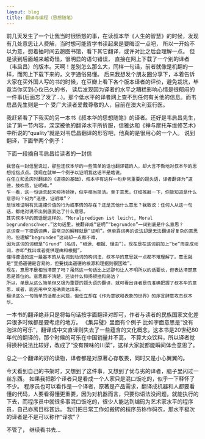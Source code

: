 ```yaml
---
layout: blog
title: 翻译与编程（思想随笔）
---
```


前几天发生了一个让我当时很愤怒的事，在读叔本华《人生的智慧》的时候，发现有几处意思让人费解，当时想可能哲学书读起来是要晦涩一点吧，
所以一开始不以为意，想着抽时间去趟图书馆，看下其它翻译，或许对比之后会理解一点。 但是读到后面越来越奇怪，很明显的语句错误，
直接在网上下载了一个别的译者（韦启昌）的版本。天啊！差别怎么那么大，同样一句话，前者就像是机翻的一样，而网上下载下来的，文字通俗易懂。
后来我想发个朋友圈分享下，本着告诉大家在买外国人写的书的时候，在豆瓣上看下各个版本译者的评价，避免栽坑，毕竟当你买到心仪已久的书，
读后发现因为译者的水平之糟糕影响心情是很郁闷的一件事(后面忘了发了...)。那个低水平的译者网上查不到任何有关他的信息。而韦启昌先生则是一个
受广大读者爱戴尊敬的人，目前在澳大利亚行医。

我赶紧看了下我买的另一本书《叔本华的思想随笔》的译者。还好是韦启昌先生，读了第一节内容，深深被他的翻译水平所折服，信雅达和《禅与摩托车维修艺术》
中所说的“quality”就是对韦启昌翻译的形容吧，他真的是很用心的一个人。
说到翻译，下面举两个例子：

下面一段摘自韦启昌给读者的一封信
``` 
我曾在一封信里说过，那些连叔本华的一些简单的话也翻译错的人，却大言不惭地对叔本华的思想指指点点。我现在就举一个例子以证明我这话不是瞎说。
在任立和孟庆时翻译的《道德的基础》，叔本华有这样一句非常重要的题头语，译者翻译为“道德，鼓吹易，证明难。”
乍一看，这一句话念起来抑扬顿挫，似乎相当简洁。至于意思，仔细推敲一下，你能知道是什么意思吗？何为“道德，证明难”？
是很难证明有具道德价值的行为或事情的存在？还是其他什么意思？我敢说：任何人从这一句话，都绝对说不出到底表达了什么意思。
其实叔本华的原话是这样的，“Moralpredigen ist leicht, Moral begrundenschwer.”这句话里，被翻译成“证明”“begrunden”一词到底是什么意思？
这词查一下德语词典，最常见的解释就是“证明”。但单靠词典的说法却是无法翻译好复杂的意思的。但理解“begrunden”这词却一点都不难，
因为这词的词根是“Grund”（名词，“根源、根据、理由”）。现在是在这词前加上“be”而变成动词，亦即“找出或者提供理由和根据”。
懂得德语的这一最基本的从名词到动词的构词法，叔本华的意思就一点都不难理解了。意思就是“宣扬道德是容易的，但要找出道德的根源和理据则很困难”。
现在，意思不是相当清楚了吗？虽然这一句话比上述那句让人不明所以的话要长，但表达清楚意思是首位的。意思都不清楚，还谈什么抑扬顿挫和简洁？
所以，单是从这么简单但又极为重要的题头语的翻译，就可看出译者是否准确把握了叔本华的意思，或者，能否用中文准确表达出来。
翻译这么一句简单的话都出问题，但任立却在《作为意欲和表象的世界》的序言肆意攻击叔本华。
```

一本书的翻译绝非只是将每句话按字面翻译对即可，作者与读者的民族国家文化差异很多时候都是要考虑的地方。
《集异璧》里面有个例子
比如字面意思是“没有泡沫的可乐”，翻译成中文直译则失去了一些蕴含的文化概念，这本书是20世纪80年代的翻译的，那个时候的可乐在中国销量并不高，
不算大众饮料，所以译者觉得换种说法比较好，改成了“没有辣味的川菜”，这样大家就都能瞬间体会意思了。

总之一个翻译的好的读物，译者都是对原著心存敬畏，同时又是小心翼翼的。

今天看到自己的书架时，又想到了这件事，又想到了优与劣的译者，脑子里闪过一丝东西。
如果我把那个译者只是看成一个人家只是混口饭吃的，似乎一下释怀了不少。
程序员也可以看作是一个译者，原著是产品需求，翻译成机器和人都要看懂的代码，人要看得懂更重要，因为对机器而言，只要你语法没问题，就能执行的
下去，而程序员中就很多事混口饭吃的，很少人能达到编码为艺术家水平的程序员，自己亦离目标甚远。
我们把日常工作如搬砖的程序员称作码农，那水平极次的译者是不是可以称作“译农”？

不管了， 继续看书去...



